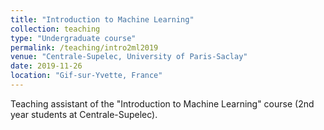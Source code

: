 ```yaml
---
title: "Introduction to Machine Learning"
collection: teaching
type: "Undergraduate course"
permalink: /teaching/intro2ml2019
venue: "Centrale-Supelec, University of Paris-Saclay"
date: 2019-11-26
location: "Gif-sur-Yvette, France"
---
```


Teaching assistant of the "Introduction to Machine Learning" course (2nd year students at Centrale-Supelec).
